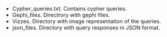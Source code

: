 * Cypher_queries.txt. Contains cypher queries.
* Gephi_files. Directrory with gephi files.
* Vizzes. Directory with image representation of the queries.
* json_files. Directory with query responses in JSON format. 
